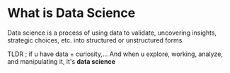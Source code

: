 # What is Data Science

Data science is a process of using data to validate, uncovering insights, strategic choices, etc. 
into structured or unstructured forms

TLDR ; if u have data + curiosity,... And when u explore, working, analyze, and manipulating it, it's **data science**
